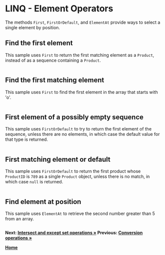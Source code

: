 # LINQ - Element Operators

The methods `First`, `FirstOrDefault`, and `ElementAt` provide ways to select a single element by position.

## Find the first element

This sample uses `First` to return the first matching element as a `Product`, instead of as a sequence containing a `Product`.

``` cs --region first-element --source-file ../src/ElementOperations.cs --project ../src/Try101LinqSamples.csproj
```

## Find the first matching element

This sample uses `First` to find the first element in the array that starts with 'o'.

``` cs --region first-matching-element --source-file ../src/ElementOperations.cs --project ../src/Try101LinqSamples.csproj
```

## First element of a possibly empty sequence

This sample uses `FirstOrDefault` to try to return the first element of the sequence, unless there are no elements, in which case the default value for that type is returned.

``` cs --region first-or-default --source-file ../src/ElementOperations.cs --project ../src/Try101LinqSamples.csproj
```

## First matching element or default

This sample uses `FirstOrDefault` to return the first product whose `ProductID` is `789` as a single `Product` object, unless there is no match, in which case `null` is returned.

``` cs --region first-matching-or-default --source-file ../src/ElementOperations.cs --project ../src/Try101LinqSamples.csproj
```

## Find element at position

This sample uses `ElementAt` to retrieve the second number greater than 5 from an array.

``` cs --region element-at --source-file ../src/ElementOperations.cs --project ../src/Try101LinqSamples.csproj
```

**Next: [Intersect and except set operations &raquo;](./groupings-2.md) Previous:  [Conversion operations &raquo;](./conversions.md)**

**[Home](../README.md)**
